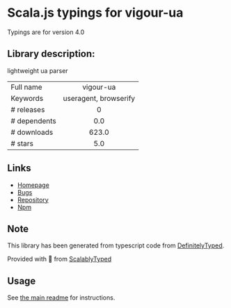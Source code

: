 
# Scala.js typings for vigour-ua

Typings are for version 4.0

## Library description:
lightweight ua parser

|                    |                 |
| ------------------ | :-------------: |
| Full name          | vigour-ua |
| Keywords           | useragent, browserify |
| # releases         | 0 |
| # dependents       | 0.0 |
| # downloads        | 623.0 |
| # stars            | 5.0 |

## Links
- [Homepage](https://github.com/vigour-io/ua#readme)
- [Bugs](https://github.com/vigour-io/ua/issues)
- [Repository](https://github.com/vigour-io/ua)
- [Npm](https://www.npmjs.com/package/vigour-ua)
    


## Note
This library has been generated from typescript code from [DefinitelyTyped](https://definitelytyped.org).

Provided with :purple_heart: from [ScalablyTyped](https://github.com/oyvindberg/ScalablyTyped)

## Usage
See [the main readme](../../readme.md) for instructions.


